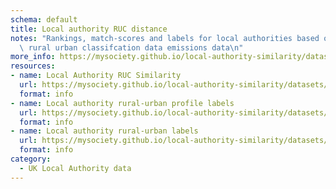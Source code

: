 ```yaml
---
schema: default
title: Local authority RUC distance
notes: "Rankings, match-scores and labels for local authorities based on compoiste\
  \ rural urban classifcation data emissions data\n"
more_info: https://mysociety.github.io/local-authority-similarity/datasets/ruc_distance/latest
resources:
- name: Local Authority RUC Similarity
  url: https://mysociety.github.io/local-authority-similarity/datasets/ruc_distance/latest
  format: info
- name: Local authority rural-urban profile labels
  url: https://mysociety.github.io/local-authority-similarity/datasets/ruc_distance/latest
  format: info
- name: Local authority rural-urban labels
  url: https://mysociety.github.io/local-authority-similarity/datasets/ruc_distance/latest
  format: info
category:
  - UK Local Authority data
---
```

